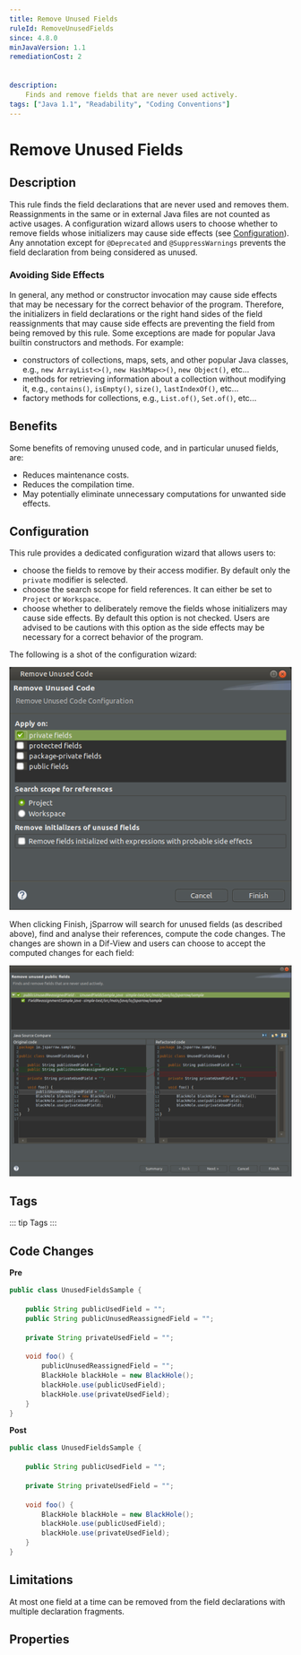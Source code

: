 ```yaml
---
title: Remove Unused Fields
ruleId: RemoveUnusedFields
since: 4.8.0
minJavaVersion: 1.1
remediationCost: 2

    
description:
    Finds and remove fields that are never used actively.
tags: ["Java 1.1", "Readability", "Coding Conventions"]
---
```


# Remove Unused Fields

## Description

This rule finds the field declarations that are never used and removes them. 
Reassignments in the same or in external Java files are not counted as active usages. 
A configuration wizard allows users to choose whether to remove fields whose initializers may cause side effects (see [Configuration](#configuration)). 
Any annotation except for `@Deprecated` and `@SuppressWarnings` prevents the field declaration from being considered as unused. 

### Avoiding Side Effects

In general, any method or constructor invocation may cause side effects that may be necessary for the correct behavior of the program. 
Therefore, the initializers in field declarations or the right hand sides of the field reassignments that may cause side effects are preventing the field from being removed by this rule. 
Some exceptions are made for popular Java builtin constructors and methods. For example: 
* constructors of collections, maps, sets, and other popular Java classes, e.g., `new ArrayList<>()`, `new HashMap<>()`, `new Object()`, etc...
* methods for retrieving information about a collection without modifying it, e.g., `contains()`, `isEmpty()`, `size()`, `lastIndexOf()`, etc...
* factory methods for collections, e.g., `List.of()`, `Set.of()`, etc...

## Benefits

Some benefits of removing unused code, and in particular unused fields, are:
* Reduces maintenance costs.
* Reduces the compilation time.
* May potentially eliminate unnecessary computations for unwanted side effects. 


## Configuration

This rule provides a dedicated configuration wizard that allows users to:
* choose the fields to remove by their access modifier. By default only the `private` modifier is selected.
* choose the search scope for field references. It can either be set to `Project` or `Workspace`.
* choose whether to deliberately remove the fields whose initializers may cause side effects. By default this option is not checked. Users are advised to be cautions with this option as the side effects may be necessary for a correct behavior of the program. 

The following is a shot of the configuration wizard:

[ ![Remove unused code wizard](/img/eclipse/remove_unused_code_wizard.png) ](/img/eclipse/remove_unused_code_wizard.png)

When clicking Finish, jSparrow will search for unused fields (as described above), find and analyse their references, compute the code changes.
The changes are shown in a Dif-View and users can choose to accept the computed changes for each field:

[ ![Remove unused code preview wizard](/img/eclipse/remove_unused_code_preview_wizard.png) ](/img/eclipse/remove_unused_code_preview_wizard.png)


## Tags

::: tip Tags
<TagLinks />
:::

## Code Changes

__Pre__
```java
public class UnusedFieldsSample {
	
	public String publicUsedField = "";
	public String publicUnusedReassignedField = "";
	
	private String privateUsedField = "";
	
	void foo() {
		publicUnusedReassignedField = "";
		BlackHole blackHole = new BlackHole();
		blackHole.use(publicUsedField);
		blackHole.use(privateUsedField);
	}
}

```

__Post__
```java
public class UnusedFieldsSample {
	
	public String publicUsedField = "";
	
	private String privateUsedField = "";
	
	void foo() {
		BlackHole blackHole = new BlackHole();
		blackHole.use(publicUsedField);
		blackHole.use(privateUsedField);
	}
}
```


## Limitations

At most one field at a time can be removed from the field declarations with multiple declaration fragments.

<VersionNotice />


## Properties

<RuleProperties />

